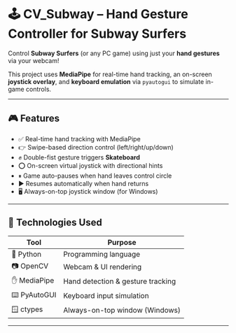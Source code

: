 # 🕹️ CV_Subway – Hand Gesture Controller for Subway Surfers

Control **Subway Surfers** (or any PC game) using just your **hand gestures** via your webcam!

This project uses **MediaPipe** for real-time hand tracking, an on-screen **joystick overlay**, and **keyboard emulation** via `pyautogui` to simulate in-game controls.

---

## 🎮 Features

- ✅ Real-time hand tracking with MediaPipe
- 👉 Swipe-based direction control (left/right/up/down)
- ✊ Double-fist gesture triggers **Skateboard**
- ⭕ On-screen virtual joystick with directional hints
- ⏸ Game auto-pauses when hand leaves control circle
- ▶️ Resumes automatically when hand returns
- 🖥️ Always-on-top joystick window (for Windows)

---

## 🧰 Technologies Used

| Tool         | Purpose                          |
|--------------|-----------------------------------|
| 🐍 Python     | Programming language              |
| 📷 OpenCV     | Webcam & UI rendering             |
| ✋ MediaPipe  | Hand detection & gesture tracking |
| ⌨️ PyAutoGUI  | Keyboard input simulation          |
| 🪟 ctypes     | Always-on-top window (Windows)    |

---
